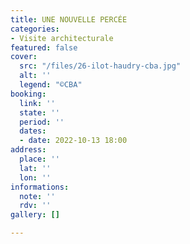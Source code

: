 ```yaml
---
title: UNE NOUVELLE PERCÉE
categories:
- Visite architecturale
featured: false
cover:
  src: "/files/26-ilot-haudry-cba.jpg"
  alt: ''
  legend: "©CBA"
booking:
  link: ''
  state: ''
  period: ''
  dates:
  - date: 2022-10-13 18:00
address:
  place: ''
  lat: ''
  lon: ''
informations:
  note: ''
  rdv: ''
gallery: []

---
```

